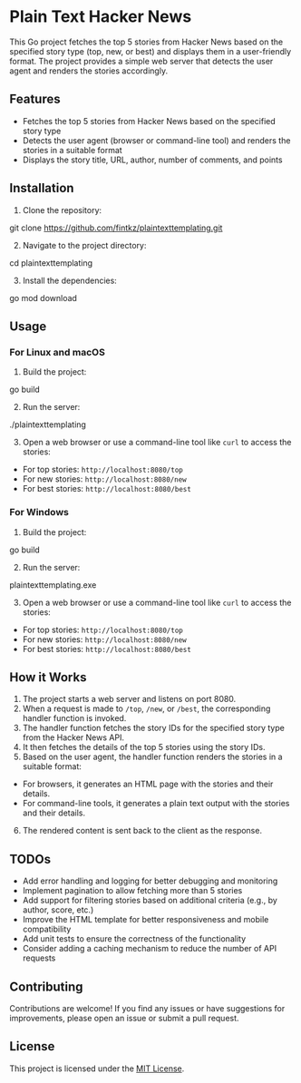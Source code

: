 # Plain Text Hacker News

This Go project fetches the top 5 stories from Hacker News based on the specified story type (top, new, or best) and displays them in a user-friendly format. The project provides a simple web server that detects the user agent and renders the stories accordingly.

## Features

- Fetches the top 5 stories from Hacker News based on the specified story type
- Detects the user agent (browser or command-line tool) and renders the stories in a suitable format
- Displays the story title, URL, author, number of comments, and points

## Installation

1. Clone the repository:

  git clone https://github.com/fintkz/plaintexttemplating.git

2. Navigate to the project directory:

  cd plaintexttemplating

3. Install the dependencies:

  go mod download

## Usage

### For Linux and macOS

1. Build the project:

  go build

2. Run the server:

  ./plaintexttemplating

3. Open a web browser or use a command-line tool like `curl` to access the stories:

  - For top stories: `http://localhost:8080/top`
  - For new stories: `http://localhost:8080/new`
  - For best stories: `http://localhost:8080/best`

### For Windows

1. Build the project:

  go build

2. Run the server:

  plaintexttemplating.exe

3. Open a web browser or use a command-line tool like `curl` to access the stories:

  - For top stories: `http://localhost:8080/top`
  - For new stories: `http://localhost:8080/new`
  - For best stories: `http://localhost:8080/best`

## How it Works

1. The project starts a web server and listens on port 8080.
2. When a request is made to `/top`, `/new`, or `/best`, the corresponding handler function is invoked.
3. The handler function fetches the story IDs for the specified story type from the Hacker News API.
4. It then fetches the details of the top 5 stories using the story IDs.
5. Based on the user agent, the handler function renders the stories in a suitable format:
  - For browsers, it generates an HTML page with the stories and their details.
  - For command-line tools, it generates a plain text output with the stories and their details.
6. The rendered content is sent back to the client as the response.

## TODOs

- Add error handling and logging for better debugging and monitoring
- Implement pagination to allow fetching more than 5 stories
- Add support for filtering stories based on additional criteria (e.g., by author, score, etc.)
- Improve the HTML template for better responsiveness and mobile compatibility
- Add unit tests to ensure the correctness of the functionality
- Consider adding a caching mechanism to reduce the number of API requests

## Contributing

Contributions are welcome! If you find any issues or have suggestions for improvements, please open an issue or submit a pull request.

## License

This project is licensed under the [MIT License](LICENSE).
